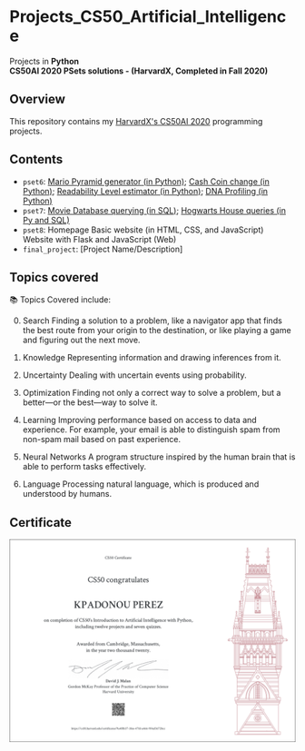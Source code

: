 # Projects_CS50_Artificial_Intelligence
Projects in **Python** \
**CS50AI 2020 PSets solutions - (HarvardX, Completed in Fall 2020)**


## Overview
This repository contains my [HarvardX's CS50AI 2020](https://cs50.harvard.edu/ai/2020/) programming projects. 

## Contents

- `pset6`: [Mario Pyramid generator (in Python)](/%20Mario%20Pyramid%20generator%20(in%20Python)%20–%206.2./); [Cash Coin change (in Python)](/%20%20Cash%20Coin%20change%20(in%20Python)%20–%20%206.3./); [Readability Level estimator (in Python)](/%20%20%20Readability%20Level%20estimator%20(in%20Python)%20–%20%206.4./); [DNA Profiling (in Python)](/%20%20%20%20DNA%20Profiling%20(in%20Python)%20–%206.5./)
- `pset7`: [Movie Database querying (in SQL)](/%20%20%20%20%20Movie%20Database%20querying%20(in%20SQL)%20–%207.1./); [Hogwarts House queries (in Py and SQL)](/%20%20%20%20%20%20Hogwarts%20House%20queries%20(in%20Py%20and%20SQL)%20–%207.2./)
- `pset8`: Homepage Basic website (in HTML, CSS, and JavaScript)
Website with Flask and JavaScript (Web)
- `final_project`: [Project Name/Description]


## Topics covered
📚 Topics Covered include:

0. Search
Finding a solution to a problem, like a navigator app that finds the best route from your origin to the destination, or like playing a game and figuring out the next move.

1. Knowledge
Representing information and drawing inferences from it.

2. Uncertainty
Dealing with uncertain events using probability.

3. Optimization
Finding not only a correct way to solve a problem, but a better—or the best—way to solve it.

4. Learning
Improving performance based on access to data and experience. For example, your email is able to distinguish spam from non-spam mail based on past experience.

5. Neural Networks
A program structure inspired by the human brain that is able to perform tasks effectively.

6. Language
Processing natural language, which is produced and understood by humans.







## Certificate
![CS50x Certificate](images/Certificat_CS50AI.png)


